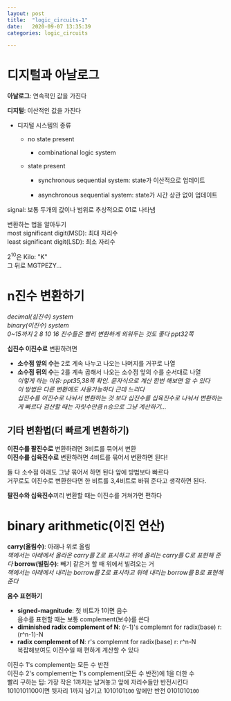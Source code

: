 ```yaml
---
layout: post
title:  "logic_circuits-1"
date:   2020-09-07 13:35:39
categories: logic_circuits

---
```


# 디지털과 아날로그
**아날로그**: 연속적인 값을 가진다   

**디지털**: 이산적인 값을 가진다   
- 디지털 시스템의 종류   
    - no state present   
        - combinational logic system

    - state present   
        - synchronous sequential system: state가 이산적으로 업데이트   

        - asynchronous sequential system: state가 시간 상관 없이 업데이트   


signal: 보통 두개의 값이나 범위로 추상적으로 01로 나타냄   


 
변환하는 법을 알아두기   
most significant digit(MSD): 최대 자리수   
least significant digit(LSD): 최소 자리수   

$2^{10}$은 Kilo: "K"   
그 뒤로 MGTPEZY...   

# n진수 변환하기
*decimal(십진수) system*   
*binary(이진수) system*   
*0~15까지 2 8 10 16 진수들은 빨리 변환하게 외워두는 것도 좋다 ppt32쪽*   

**십진수 이진수로** 변환하려면 
- **소수점 앞의 수는** 2로 계속 나누고 나오는 나머지를 거꾸로 나열   
- **소수점 뒤의 수**는 2를 계속 곱해서 나오는 소수점 앞의 수를 순서대로 나열   
*이렇게 하는 이유: ppt35,38쪽 확인. 문자식으로 계산 한번 해보면 알 수 있다*   
*이 방법은 다른 변환에도 사용가능하다 근데 느리다*    
*십진수를 이진수로 나눠서 변환하는 것 보다 십진수를 십육진수로 나눠서 변환하는 게 빠르다* 
*검산할 때는 자릿수만큼 n승으로 그냥 계산하기...*  


## 기타 변환법(더 빠르게 변환하기)
**이진수를 팔진수로** 변환하려면 3비트를 묶어서 변환   
**이진수를 십육진수로** 변환하려면 4비트를 묶어서 변환하면 된다!   

둘 다 소수점 아래도 그냥 묶어서 하면 된다 앞에 방법보다 빠르다   
거꾸로도 이진수로 변환한다면 한 비트를 3,4비트로 바꿔 준다고 생각하면 된다.   

**팔진수와 십육진수**끼리 변환할 때는 이진수를 거쳐가면 편하다   


# binary arithmetic(이진 연산)
**carry(올림수)**: 아래나 위로 올림   
*책에서는 아래에서 올라온 carry를 Z로 표시하고 위에 올리는 carry를 C로 표현해 준다*
**borrow(빌림수)**: 빼기 같은거 할 때 위에서 빌려오는 거   
*책에서는 아래에서 내리는 borrow를 Z로 표시하고 위에 내리는 borrow를 B로 표현해 준다*

**음수 표현하기**
- **signed-magnitude**: 첫 비트가 1이면 음수   
음수를 표현할 때는 보통 complement(보수)를 쓴다   
- **diminished radix complement of N**: (r-1)'s complemnt for radix(base) r: (r^n-1)-N   
- **radix complement of N**: r's complemnt for radix(base) r: r^n-N   
복잡해보여도 이진수일 때 편하게 계산할 수 있다   

이진수 1's complement는 모든 수 반전   
이진수 2's complement는 1's complement(모든 수 반전)에 1을 더한 수   
빨리 구하는 팁: 가장 작은 1까지는 남겨놓고 앞에 자리수들만 반전시킨다   
1010101100이면    뒷자리 1까지 남기고 1010101`100`   앞에만 반전 0101010`100`   
